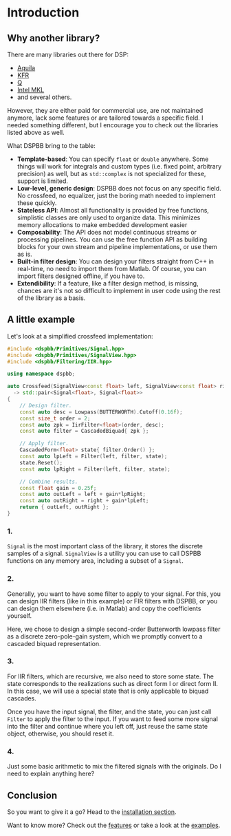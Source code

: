 # Introduction

## Why another library?

There are many libraries out there for DSP:
- [Aquila](https://github.com/zsiciarz/aquila)
- [KFR](https://github.com/kfrlib/kfr)
- [Q](https://github.com/cycfi/Q)
- [Intel MKL](https://www.intel.com/content/www/us/en/develop/documentation/get-started-with-mkl-for-dpcpp/top.html)
- and several others.

However, they are either paid for commercial use, are not maintained anymore, lack some features or are tailored towards a specific field. I needed something different, but I encourage you to check out the libraries listed above as well.

What DSPBB bring to the table:
- **Template-based**: You can specify `float` or `double` anywhere. Some things will work for integrals and custom types (i.e. fixed point, arbitrary precision) as well, but as `std::complex` is not specialized for these, support is limited.
- **Low-level, generic design**: DSPBB does not focus on any specific field. No crossfeed, no equalizer, just the boring math needed to implement these quickly.
- **Stateless API**: Almost all functionality is provided by free functions, simplistic classes are only used to organize data. This minimizes memory allocations to make embedded development easier
- **Composability**: The API does not model continuous streams or processing pipelines. You can use the free function API as building blocks for your own stream and pipeline implementations, or use them as is.
- **Built-in filter design**: You can design your filters straight from C++ in real-time, no need to import them from Matlab. Of course, you can import filters designed offline, if you have to.
- **Extendibility**: If a feature, like a filter design method, is missing, chances are it's not so difficult to implement in user code using the rest of the library as a basis.

## A little example

Let's look at a simplified crossfeed implementation:
```c++
#include <dspbb/Primitives/Signal.hpp>
#include <dspbb/Primitives/SignalView.hpp>
#include <dspbb/Filtering/IIR.hpp>

using namespace dspbb;

auto Crossfeed(SignalView<const float> left, SignalView<const float> right)
  -> std::pair<Signal<float>, Signal<float>>
{
    // Design filter.
    const auto desc = Lowpass(BUTTERWORTH).Cutoff(0.16f);
    const size_t order = 2;
    const auto zpk = IirFilter<float>(order, desc);
    const auto filter = CascadedBiquad{ zpk };

    // Apply filter.
    CascadedForm<float> state{ filter.Order() };
    const auto lpLeft = Filter(left, filter, state);
    state.Reset();
    const auto lpRight = Filter(left, filter, state);

    // Combine results.
    const float gain = 0.25f;
    const auto outLeft = left + gain*lpRight;
    const auto outRight = right + gain*lpLeft;
    return { outLeft, outRight };
}
```

### 1. 
`Signal` is the most important class of the library, it stores the discrete samples of a signal. `SignalView` is a utility you can use to call DSPBB functions on any memory area, including a subset of a `Signal`.

### 2.
Generally, you want to have some filter to apply to your signal. For this, you can design IIR filters (like in this example) or FIR filters with DSPBB, or you can design them elsewhere (i.e. in Matlab) and copy the coefficients yourself.

Here, we chose to design a simple second-order Butterworth lowpass filter as a discrete zero-pole-gain system, which we promptly convert to a cascaded biquad representation.

### 3.
For IIR filters, which are recursive, we also need to store some state. The state corresponds to the realizations such as direct form I or direct form II. In this case, we will use a special state that is only applicable to biquad cascades.

Once you have the input signal, the filter, and the state, you can just call `Filter` to apply the filter to the input. If you want to feed some more signal into the filter and continue where you left off, just reuse the same state object, otherwise, you should reset it.

### 4.
Just some basic arithmetic to mix the filtered signals with the originals. Do I need to explain anything here?

## Conclusion

So you want to give it a go? Head to the [installation section](installation.md).

Want to know more? Check out the [features](features.md) or take a look at the [examples](../examples).